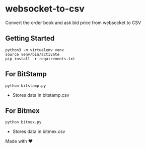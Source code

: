 # websocket-to-csv
Convert the order book and ask bid price from websocket to CSV

## Getting Started
```
python3 -m virtualenv venv
source venv/bin/activate
pip install -r requirements.txt
```

## For BitStamp
```
python bitstamp.py
```
- Stores data in bitstamp.csv

## For Bitmex
```
python bitmex.py
```
- Stores data in bitmex.csv


Made with ❤
